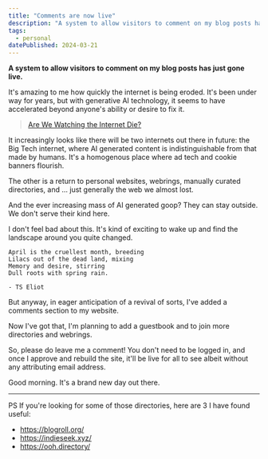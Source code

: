 ```yaml
---
title: "Comments are now live"
description: "A system to allow visitors to comment on my blog posts has just gone live."
tags: 
  - personal
datePublished: 2024-03-21
---
```

**A system to allow visitors to comment on my blog posts has just gone live.**

It's amazing to me how quickly the internet is being eroded. It's been under way for years, but with generative AI technology, it seems to have accelerated beyond anyone's ability or desire to fix it.

> [Are We Watching the Internet Die?](https://www.wheresyoured.at/are-we-watching-the-internet-die/)

It increasingly looks like there will be two internets out there in future: the Big Tech internet, where AI generated content is indistinguishable from that made by humans. It's a homogenous place where ad tech and cookie banners flourish.

The other is a return to personal websites, webrings, manually curated directories, and ... just generally the web we almost lost.

And the ever increasing mass of AI generated goop? They can stay outside. We don't serve their kind here.

I don't feel bad about this. It's kind of exciting to wake up and find the landscape around you quite changed.


<div class="[&>pre]:ml-0! [&>pre]:mr-0! [&>pre]:bg-transparent!">


```plaintext
April is the cruellest month, breeding
Lilacs out of the dead land, mixing
Memory and desire, stirring
Dull roots with spring rain.

- TS Eliot
```

</div>

But anyway, in eager anticipation of a revival of sorts, I've added a comments section to my website.

Now I've got that, I'm planning to add a guestbook and to join more directories and webrings.

So, please do leave me a comment! You don't need to be logged in, and once I approve and rebuild the site, it'll be live for all to see albeit without any attributing email address.

Good morning. It's a brand new day out there.

---

PS If you're looking for some of those directories, here are 3 I have found useful:

- https://blogroll.org/
- https://indieseek.xyz/
- https://ooh.directory/